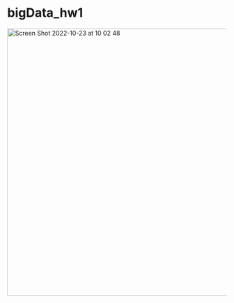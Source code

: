 # bigData_hw1

<img width="613" alt="Screen Shot 2022-10-23 at 10 02 48" src="https://user-images.githubusercontent.com/89979085/197376752-18dc8808-bccd-4cf9-acf5-c814e879fa3a.png">
